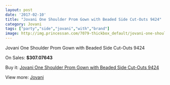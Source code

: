 ```yaml
---
layout: post
date: '2017-02-10'
title: "Jovani One Shoulder Prom Gown with Beaded Side Cut-Outs 9424"
category: Jovani
tags: ["party","side","jovani","with","brand"]
image: http://img.princessan.com/7079-thickbox_default/jovani-one-shoulder-prom-gown-with-beaded-side-cut-outs-9424.jpg
---
```

Jovani One Shoulder Prom Gown with Beaded Side Cut-Outs 9424

On Sales: **$307.07643**
<a href="https://www.princessan.com/en/jovani/3164-jovani-one-shoulder-prom-gown-with-beaded-side-cut-outs-9424.html"><amp-img layout="responsive" width="600" height="600" src="//img.princessan.com/7079-thickbox_default/jovani-one-shoulder-prom-gown-with-beaded-side-cut-outs-9424.jpg" alt="Jovani One Shoulder Prom Gown with Beaded Side Cut-Outs 9424 0" /></a>
<a href="https://www.princessan.com/en/jovani/3164-jovani-one-shoulder-prom-gown-with-beaded-side-cut-outs-9424.html"><amp-img layout="responsive" width="600" height="600" src="//img.princessan.com/7080-thickbox_default/jovani-one-shoulder-prom-gown-with-beaded-side-cut-outs-9424.jpg" alt="Jovani One Shoulder Prom Gown with Beaded Side Cut-Outs 9424 1" /></a>

Buy it: [Jovani One Shoulder Prom Gown with Beaded Side Cut-Outs 9424](https://www.princessan.com/en/jovani/3164-jovani-one-shoulder-prom-gown-with-beaded-side-cut-outs-9424.html "Jovani One Shoulder Prom Gown with Beaded Side Cut-Outs 9424")

View more: [Jovani](https://www.princessan.com/en/26-jovani "Jovani")